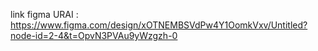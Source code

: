 link figma URAI : https://www.figma.com/design/xOTNEMBSVdPw4Y1OomkVxv/Untitled?node-id=2-4&t=OpvN3PVAu9yWzgzh-0
